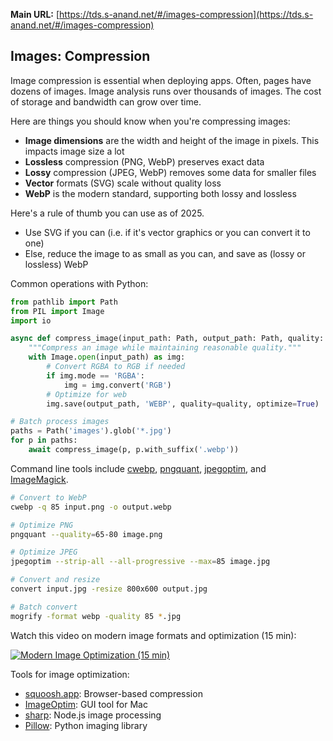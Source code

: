**Main URL:** [https://tds.s-anand.net/#/images-compression](https://tds.s-anand.net/#/images-compression)

## Images: Compression

Image compression is essential when deploying apps. Often, pages have dozens of images. Image analysis runs over thousands of images. The cost of storage and bandwidth can grow over time.

Here are things you should know when you're compressing images:

- **Image dimensions** are the width and height of the image in pixels. This impacts image size a lot
- **Lossless** compression (PNG, WebP) preserves exact data
- **Lossy** compression (JPEG, WebP) removes some data for smaller files
- **Vector** formats (SVG) scale without quality loss
- **WebP** is the modern standard, supporting both lossy and lossless

Here's a rule of thumb you can use as of 2025.

- Use SVG if you can (i.e. if it's vector graphics or you can convert it to one)
- Else, reduce the image to as small as you can, and save as (lossy or lossless) WebP

Common operations with Python:

```python
from pathlib import Path
from PIL import Image
import io

async def compress_image(input_path: Path, output_path: Path, quality: int = 85) -> None:
    """Compress an image while maintaining reasonable quality."""
    with Image.open(input_path) as img:
        # Convert RGBA to RGB if needed
        if img.mode == 'RGBA':
            img = img.convert('RGB')
        # Optimize for web
        img.save(output_path, 'WEBP', quality=quality, optimize=True)

# Batch process images
paths = Path('images').glob('*.jpg')
for p in paths:
    await compress_image(p, p.with_suffix('.webp'))
```

Command line tools include [cwebp](https://developers.google.com/speed/webp/docs/cwebp), [pngquant](https://pngquant.org/), [jpegoptim](https://github.com/tjko/jpegoptim), and [ImageMagick](https://imagemagick.org/).

```bash
# Convert to WebP
cwebp -q 85 input.png -o output.webp

# Optimize PNG
pngquant --quality=65-80 image.png

# Optimize JPEG
jpegoptim --strip-all --all-progressive --max=85 image.jpg

# Convert and resize
convert input.jpg -resize 800x600 output.jpg

# Batch convert
mogrify -format webp -quality 85 *.jpg
```

Watch this video on modern image formats and optimization (15 min):

[![Modern Image Optimization (15 min)](https://i.ytimg.com/vi_webp/F1kYBnY6mwg/sddefault.webp)](https://youtu.be/F1kYBnY6mwg)

Tools for image optimization:

- [squoosh.app](https://squoosh.app/): Browser-based compression
- [ImageOptim](https://imageoptim.com/): GUI tool for Mac
- [sharp](https://sharp.pixelplumbing.com/): Node.js image processing
- [Pillow](https://python-pillow.org/): Python imaging library
